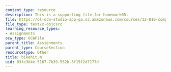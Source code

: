 ```yaml
---
content_type: resource
description: This is a supporting file for homework05.
file: https://ol-ocw-studio-app-qa.s3.amazonaws.com/courses/12-010-computational-methods-of-scientific-programming-fall-2011/03fe3d4e51677b39552b3f15f2d7177d_bikehit.m
file_type: text/x-objcsrc
learning_resource_types:
- Assignments
ocw_type: OCWFile
parent_title: Assignments
parent_type: CourseSection
resourcetype: Other
title: bikehit.m
uid: 03fe3d4e-5167-7b39-552b-3f15f2d7177d
---
```

